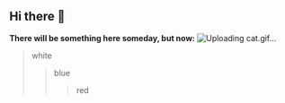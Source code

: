 ## Hi there 👋
**There will be something here someday, but now:**
![Uploading cat.gif…]()

>white
>>blue
>>>red
